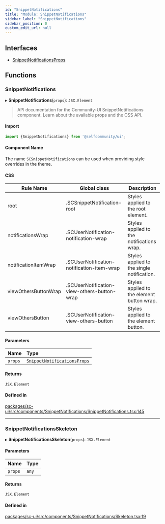 ```yaml
---
id: "SnippetNotifications"
title: "Module: SnippetNotifications"
sidebar_label: "SnippetNotifications"
sidebar_position: 0
custom_edit_url: null
---
```


## Interfaces

- [SnippetNotificationsProps](../interfaces/SnippetNotifications.SnippetNotificationsProps.md)

## Functions

### SnippetNotifications

▸ **SnippetNotifications**(`props`): `JSX.Element`

> API documentation for the Community-UI SnippetNotifications component. Learn about the available props and the CSS API.

#### Import

```jsx
import {SnippetNotifications} from '@selfcommunity/ui';
```

#### Component Name

The name `SCSnippetNotifications` can be used when providing style overrides in the theme.

#### CSS

|Rule Name|Global class|Description|
|---|---|---|
|root|.SCSnippetNotification-root|Styles applied to the root element.|
|notificationsWrap|.SCUserNotification-notification-wrap|Styles applied to the notifications wrap.|
|notificationItemWrap|.SCUserNotification-notification-item-wrap|Styles applied to the single notification.|
|viewOthersButtonWrap|.SCUserNotification-view-others-button-wrap|Styles applied to the element button wrap.|
|viewOthersButton|.SCUserNotification-view-others-button|Styles applied to the element button.|

#### Parameters

| Name | Type |
| :------ | :------ |
| `props` | [`SnippetNotificationsProps`](../interfaces/SnippetNotifications.SnippetNotificationsProps.md) |

#### Returns

`JSX.Element`

#### Defined in

[packages/sc-ui/src/components/SnippetNotifications/SnippetNotifications.tsx:145](https://github.com/selfcommunity/community-ui/blob/cab08cf/packages/sc-ui/src/components/SnippetNotifications/SnippetNotifications.tsx#L145)

___

### SnippetNotificationsSkeleton

▸ **SnippetNotificationsSkeleton**(`props`): `JSX.Element`

#### Parameters

| Name | Type |
| :------ | :------ |
| `props` | `any` |

#### Returns

`JSX.Element`

#### Defined in

[packages/sc-ui/src/components/SnippetNotifications/Skeleton.tsx:19](https://github.com/selfcommunity/community-ui/blob/cab08cf/packages/sc-ui/src/components/SnippetNotifications/Skeleton.tsx#L19)

